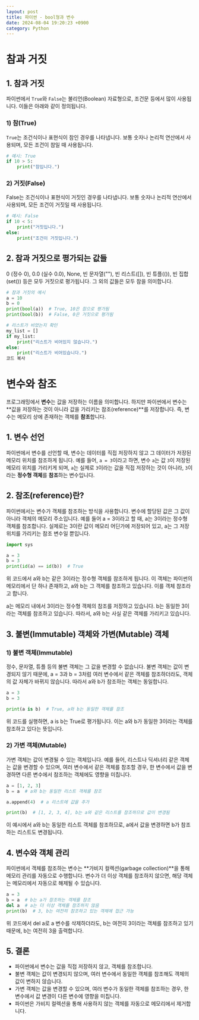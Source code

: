 ```yaml
---
layout: post
title: 파이썬 - bool형과 변수
date: 2024-08-04 19:20:23 +0900
category: Python
---
```

# 참과 거짓

## 1. 참과 거짓

파이썬에서 `True`와 `False`는 불리언(Boolean) 자료형으로, 조건문 등에서 많이 사용됩니다. 이들은 아래와 같이 정의됩니다.

### 1) 참(True)

`True`는 조건식이나 표현식이 참인 경우를 나타냅니다. 보통 숫자나 논리적 연산에서 사용되며, 모든 조건이 참일 때 사용됩니다.

```python
# 예시: True
if 10 > 5:
    print("참입니다.")
```

### 2) 거짓(False)
False는 조건식이나 표현식이 거짓인 경우를 나타냅니다. 보통 숫자나 논리적 연산에서 사용되며, 모든 조건이 거짓일 때 사용됩니다.

```python
# 예시: False
if 10 < 5:
    print("거짓입니다.")
else:
    print("조건이 거짓입니다.")
```

## 2. 참과 거짓으로 평가되는 값들
0 (정수 0), 0.0 (실수 0.0), None, 빈 문자열(""), 빈 리스트([]), 빈 튜플(()), 빈 집합(set()) 등은 모두 거짓으로 평가됩니다.
그 외의 값들은 모두 참을 의미합니다.

```python
# 참과 거짓의 예시
a = 10
b = 0
print(bool(a))  # True, 10은 참으로 평가됨
print(bool(b))  # False, 0은 거짓으로 평가됨

# 리스트가 비었는지 확인
my_list = []
if my_list:
    print("리스트가 비어있지 않습니다.")
else:
    print("리스트가 비어있습니다.")
코드 복사
```

# 변수와 참조

프로그래밍에서 **변수**는 값을 저장하는 이름을 의미합니다. 하지만 파이썬에서 변수는 **값을 저장하는 것이 아니라 값을 가리키는 참조(reference)**를 저장합니다. 즉, 변수는 메모리 상에 존재하는 객체를 **참조**합니다. 

## 1. 변수 선언

파이썬에서 변수를 선언할 때, 변수는 데이터를 직접 저장하지 않고 그 데이터가 저장된 메모리 위치를 참조하게 됩니다. 예를 들어, `a = 3`이라고 하면, 변수 `a`는 값 `3`이 저장된 메모리 위치를 가리키게 되며, `a`는 실제로 `3`이라는 값을 직접 저장하는 것이 아니라, `3`이라는 **정수형 객체**를 **참조**하는 변수입니다.

## 2. 참조(reference)란?

파이썬에서는 변수가 객체를 참조하는 방식을 사용합니다. 변수에 할당된 값은 그 값이 아니라 객체의 메모리 주소입니다. 예를 들어 a = 3이라고 할 때, a는 3이라는 정수형 객체를 참조합니다. 실제로는 3이란 값이 메모리 어딘가에 저장되어 있고, a는 그 저장 위치를 가리키는 참조 변수일 뿐입니다.

```python
import sys

a = 3
b = 3
print(id(a) == id(b))  # True
```

위 코드에서 a와 b는 같은 3이라는 정수형 객체를 참조하게 됩니다. 이 객체는 파이썬의 메모리에서 단 하나 존재하고, a와 b는 그 객체를 참조하고 있습니다. 이를 객체 참조라고 합니다.

a는 메모리 내에서 3이라는 정수형 객체의 참조를 저장하고 있습니다.
b는 동일한 3이라는 객체를 참조하고 있습니다.
따라서, a와 b는 사실 같은 객체를 가리키고 있습니다.

## 3. 불변(Immutable) 객체와 가변(Mutable) 객체

### 1) 불변 객체(Immutable)
정수, 문자열, 튜플 등의 불변 객체는 그 값을 변경할 수 없습니다. 불변 객체는 값이 변경되지 않기 때문에, a = 3과 b = 3처럼 여러 변수에서 같은 객체를 참조하더라도, 객체의 값 자체가 바뀌지 않습니다. 따라서 a와 b가 참조하는 객체는 동일합니다.

```python
a = 3
b = 3

print(a is b)  # True, a와 b는 동일한 객체를 참조
```

위 코드를 실행하면, a is b는 True로 평가됩니다. 이는 a와 b가 동일한 3이라는 객체를 참조하고 있다는 뜻입니다.

### 2) 가변 객체(Mutable)
가변 객체는 값이 변경될 수 있는 객체입니다. 예를 들어, 리스트나 딕셔너리 같은 객체는 값을 변경할 수 있으며, 여러 변수에서 같은 객체를 참조할 경우, 한 변수에서 값을 변경하면 다른 변수에서 참조하는 객체에도 영향을 미칩니다.

```python
a = [1, 2, 3]
b = a  # a와 b는 동일한 리스트 객체를 참조

a.append(4)  # a 리스트에 값을 추가

print(b)  # [1, 2, 3, 4], b는 a와 같은 리스트를 참조하므로 값이 변경됨
```

이 예시에서 a와 b는 동일한 리스트 객체를 참조하므로, a에서 값을 변경하면 b가 참조하는 리스트도 변경됩니다.

## 4. 변수와 객체 관리
파이썬에서 객체를 참조하는 변수는 **가비지 컬렉션(garbage collection)**을 통해 메모리 관리를 자동으로 수행합니다. 변수가 더 이상 객체를 참조하지 않으면, 해당 객체는 메모리에서 자동으로 해제될 수 있습니다.

```python
a = 3
b = a  # b는 a가 참조하는 객체를 참조
del a  # a는 더 이상 객체를 참조하지 않음
print(b)  # 3, b는 여전히 참조하고 있는 객체에 접근 가능
```

위 코드에서 del a로 a 변수를 삭제하더라도, b는 여전히 3이라는 객체를 참조하고 있기 때문에, b는 여전히 3을 출력합니다.

## 5. 결론
 - 파이썬에서 변수는 값을 직접 저장하지 않고, 객체를 참조합니다.
 - 불변 객체는 값이 변경되지 않으며, 여러 변수에서 동일한 객체를 참조해도 객체의 값이 변하지 않습니다.
 - 가변 객체는 값을 변경할 수 있으며, 여러 변수가 동일한 객체를 참조하는 경우, 한 변수에서 값 변경이 다른 변수에 영향을 미칩니다.
 - 파이썬은 가비지 컬렉션을 통해 사용하지 않는 객체를 자동으로 메모리에서 제거합니다.